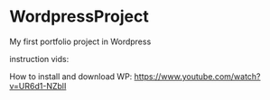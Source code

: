 # WordpressProject
My first portfolio project in Wordpress

instruction vids:

How to install and download WP: https://www.youtube.com/watch?v=UR6d1-NZblI
